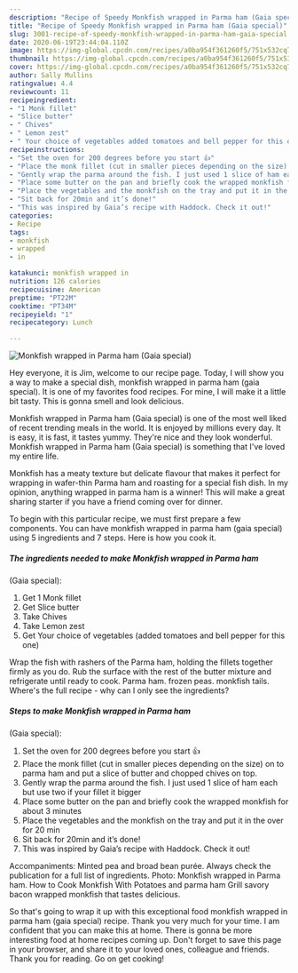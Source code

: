 ```yaml
---
description: "Recipe of Speedy Monkfish wrapped in Parma ham (Gaia special)"
title: "Recipe of Speedy Monkfish wrapped in Parma ham (Gaia special)"
slug: 3001-recipe-of-speedy-monkfish-wrapped-in-parma-ham-gaia-special
date: 2020-06-19T23:44:04.110Z
image: https://img-global.cpcdn.com/recipes/a0ba954f361260f5/751x532cq70/monkfish-wrapped-in-parma-ham-gaia-special-recipe-main-photo.jpg
thumbnail: https://img-global.cpcdn.com/recipes/a0ba954f361260f5/751x532cq70/monkfish-wrapped-in-parma-ham-gaia-special-recipe-main-photo.jpg
cover: https://img-global.cpcdn.com/recipes/a0ba954f361260f5/751x532cq70/monkfish-wrapped-in-parma-ham-gaia-special-recipe-main-photo.jpg
author: Sally Mullins
ratingvalue: 4.4
reviewcount: 11
recipeingredient:
- "1 Monk fillet"
- "Slice butter"
- " Chives"
- " Lemon zest"
- " Your choice of vegetables added tomatoes and bell pepper for this one"
recipeinstructions:
- "Set the oven for 200 degrees before you start 👍"
- "Place the monk fillet (cut in smaller pieces depending on the size) on to parma ham and put a slice of butter and chopped chives on top."
- "Gently wrap the parma around the fish. I just used 1 slice of ham each but use two if your fillet it bigger"
- "Place some butter on the pan and briefly cook the wrapped monkfish for about 3 minutes"
- "Place the vegetables and the monkfish on the tray and put it in the over for 20 min"
- "Sit back for 20min and it’s done!"
- "This was inspired by Gaia’s recipe with Haddock. Check it out!"
categories:
- Recipe
tags:
- monkfish
- wrapped
- in

katakunci: monkfish wrapped in 
nutrition: 126 calories
recipecuisine: American
preptime: "PT22M"
cooktime: "PT34M"
recipeyield: "1"
recipecategory: Lunch

---
```



![Monkfish wrapped in Parma ham
(Gaia special)](https://img-global.cpcdn.com/recipes/a0ba954f361260f5/751x532cq70/monkfish-wrapped-in-parma-ham-gaia-special-recipe-main-photo.jpg)

Hey everyone, it is Jim, welcome to our recipe page. Today, I will show you a way to make a special dish, monkfish wrapped in parma ham
(gaia special). It is one of my favorites food recipes. For mine, I will make it a little bit tasty. This is gonna smell and look delicious.

Monkfish wrapped in Parma ham
(Gaia special) is one of the most well liked of recent trending meals in the world. It is enjoyed by millions every day. It is easy, it is fast, it tastes yummy. They're nice and they look wonderful. Monkfish wrapped in Parma ham
(Gaia special) is something that I've loved my entire life.

Monkfish has a meaty texture but delicate flavour that makes it perfect for wrapping in wafer-thin Parma ham and roasting for a special fish dish. In my opinion, anything wrapped in parma ham is a winner! This will make a great sharing starter if you have a friend coming over for dinner.


To begin with this particular recipe, we must first prepare a few components. You can have monkfish wrapped in parma ham
(gaia special) using 5 ingredients and 7 steps. Here is how you cook it.

<!--inarticleads1-->

##### The ingredients needed to make Monkfish wrapped in Parma ham
(Gaia special):

1. Get 1 Monk fillet
1. Get Slice butter
1. Take  Chives
1. Take  Lemon zest
1. Get  Your choice of vegetables (added tomatoes and bell pepper for this one)


Wrap the fish with rashers of the Parma ham, holding the fillets together firmly as you do. Rub the surface with the rest of the butter mixture and refrigerate until ready to cook. Parma ham. frozen peas. monkfish tails. Where&#39;s the full recipe - why can I only see the ingredients? 

<!--inarticleads2-->

##### Steps to make Monkfish wrapped in Parma ham
(Gaia special):

1. Set the oven for 200 degrees before you start 👍
1. Place the monk fillet (cut in smaller pieces depending on the size) on to parma ham and put a slice of butter and chopped chives on top.
1. Gently wrap the parma around the fish. I just used 1 slice of ham each but use two if your fillet it bigger
1. Place some butter on the pan and briefly cook the wrapped monkfish for about 3 minutes
1. Place the vegetables and the monkfish on the tray and put it in the over for 20 min
1. Sit back for 20min and it’s done!
1. This was inspired by Gaia’s recipe with Haddock. Check it out!


Accompaniments: Minted pea and broad bean purée. Always check the publication for a full list of ingredients. Photo: Monkfish wrapped in Parma ham. How to Cook Monkfish With Potatoes and parma ham Grill savory bacon wrapped monkfish that tastes delicious. 

So that's going to wrap it up with this exceptional food monkfish wrapped in parma ham
(gaia special) recipe. Thank you very much for your time. I am confident that you can make this at home. There is gonna be more interesting food at home recipes coming up. Don't forget to save this page in your browser, and share it to your loved ones, colleague and friends. Thank you for reading. Go on get cooking!
